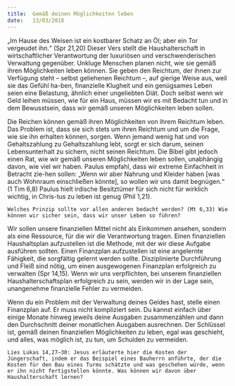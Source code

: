 ```yaml
---
title:  Gemäß deinen Möglichkeiten leben
date:   13/03/2018
---
```


„Im Hause des Weisen ist ein kostbarer Schatz an Öl; aber ein Tor vergeudet ihn.“ (Spr 21,20) Dieser Vers stellt die Haushalterschaft in wirtschaftlicher Verantwortung der luxuriösen und verschwenderischen Verwaltung gegenüber. Unkluge Menschen planen nicht, wie sie gemäß ihren Möglichkeiten leben können. Sie geben den Reichtum, der ihnen zur Verfügung steht – selbst geliehenen Reichtum –, auf gierige Weise aus, weil sie das Gefühl ha-ben, finanzielle Klugheit und ein genügsames Leben seien eine Belastung, ähnlich einer ungeliebten Diät. Doch selbst wenn wir Geld leihen müssen, wie für ein Haus, müssen wir es mit Bedacht tun und in dem Bewusstsein, dass wir gemäß unseren Möglichkeiten leben sollen. 

Die Reichen können gemäß ihren Möglichkeiten von ihrem Reichtum leben. Das Problem ist, dass sie sich stets um ihren Reichtum und um die Frage, wie sie ihn erhalten können, sorgen. Wenn jemand wenig hat und von Gehaltszahlung zu Gehaltszahlung lebt, sorgt er sich darum, seinen Lebensunterhalt zu sichern, nicht seinen Reichtum. Die Bibel gibt jedoch einen Rat, wie wir gemäß unseren Möglichkeiten leben sollen, unabhängig davon, wie viel wir haben. Paulus empfahl, dass wir extreme Einfachheit in Betracht zie-hen sollen: „Wenn wir aber Nahrung und Kleider haben [was auch Wohnraum einschließen könnte], so wollen wir uns damit begnügen.“ (1 Tim 6,8) Paulus hielt irdische Besitztümer für sich nicht für wirklich wichtig, in Chris-tus zu leben ist genug (Phil 1,21). 

`Welches Prinzip sollte vor allen anderen bedacht werden? (Mt 6,33) Wie können wir sicher sein, dass wir unser Leben so führen?` 

Wir sollen unsere finanziellen Mittel nicht als Einkommen ansehen, sondern als eine Ressource, für die wir die Verantwortung tragen. Einen finanziellen Haushaltsplan aufzustellen ist die Methode, mit der wir diese Aufgabe ausführen sollten. Einen Finanzplan aufzustellen ist eine angelernte Fähigkeit, die sorgfältig gelernt werden sollte. Disziplinierte Durchführung und Fleiß sind nötig, um einen ausgewogenen Finanzplan erfolgreich zu verwalten (Spr 14,15). Wenn wir uns verpflichten, bei unserem finanziellen Haushalterschaftsplan erfolgreich zu sein, werden wir in der Lage sein, unangenehme finanzielle Fehler zu vermeiden. 

Wenn du ein Problem mit der Verwaltung deines Geldes hast, stelle einen Finanzplan auf. Er muss nicht kompliziert sein. Du kannst einfach über einige Monate hinweg jeweils deine Ausgaben zusammenzählen und dann den Durchschnitt deiner monatlichen Ausgaben ausrechnen. Der Schlüssel ist, gemäß deinen finanziellen Möglichkeiten zu leben, egal was geschieht, und alles, was möglich ist, zu tun, um Schulden zu vermeiden. 

`Lies Lukas 14,27–30: Jesus erläuterte hier die Kosten der Jüngerschaft, indem er das Beispiel eines Bauherrn anführte, der die Kosten für den Bau eines Turms schätzte und was geschehen würde, wenn er ihn nicht fertigstellen könnte. Was können wir davon über Haushalterschaft lernen?`